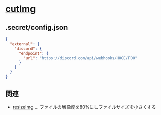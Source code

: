 # [cutImg](https://github.com/n138-kz/cutImg)

## .secret/config.json

```json
{
  "external": {
    "discord": {
      "endpoint": {
        "url": "https://discord.com/api/webhooks/HOGE/FOO"
      }
    }
  }
}
```

## 関連
- [resizeImg] ... ファイルの解像度を80%にしファイルサイズを小さくする

[resizeImg]: https://github.com/n138-kz/resizeImg/
